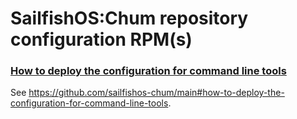 # SailfishOS:Chum repository configuration RPM(s)

### [How to deploy the configuration for command line tools](https://github.com/sailfishos-chum/main#how-to-deploy-the-configuration-for-command-line-tools)
See https://github.com/sailfishos-chum/main#how-to-deploy-the-configuration-for-command-line-tools.
